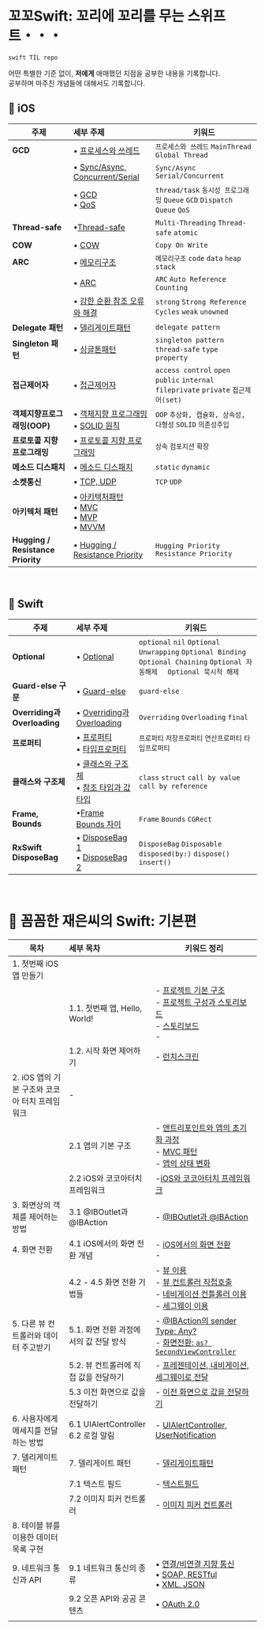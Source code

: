 # 꼬꼬Swift: 꼬리에 꼬리를 무는 스위프트・・・
`swift TIL repo`

어떤 특별한 기준 없이, **저에게** 애매했던 지점을 공부한 내용을 기록합니다.<br/>
공부하며 마주친 개념들에 대해서도 기록합니다.
<br>

## 🐾  **iOS**

| 주제    | 세부 주제                                                    | 키워드                                                       |
| ------- | :----------------------------------------------------------- | ------------------------------------------------------------ |
| **GCD** | • [프로세스와 쓰레드](https://github.com/yoogail105/KkokkoSwift/issues/11#issue-1203135069)<br/> | `프로세스와 쓰레드` `MainThread` `Global Thread`             |
|         | • [Sync/Async, Concurrent/Serial](https://github.com/yoogail105/KkokkoSwift/issues/10#issue-1200404722) | `Sync/Async` `Serial/Concurrent`                             |
|         | • [GCD](https://github.com/yoogail105/KkokkoSwift/issues/21#issue-1207093538)<br>• [QoS](https://github.com/yoogail105/KkokkoSwift/issues/57#issue-1241884142) | `thread/task` `동시성 프로그래밍` `Queue` `GCD` `Dispatch Queue` `QoS`|
| **Thread-safe** | •[Thread-safe](https://github.com/yoogail105/KkokkoSwift/issues/49#issue-1227765195) | `Multi-Threading` `Thread-safe` `atomic` |
| **COW** | • [COW](https://github.com/yoogail105/KkokkoSwift/issues/23#issue-1208462253) | `Copy On Write`                                              |
| **ARC** | • [메모리구조](https://github.com/yoogail105/KkokkoSwift/issues/16#issue-1205636562) | `메모리구조` `code` `data` `heap` `stack`                    |
|         | • [ARC](https://github.com/yoogail105/KkokkoSwift/issues/15#issue-1205635576) | `ARC` `Auto Reference Counting`                              |
|         | • [강한 순환 참조 오류와 해결](https://github.com/yoogail105/KkokkoSwift/issues/22#issuecomment-1102589761) | `strong` `Strong Reference Cycles` `weak` `unowned`          |
| **Delegate 패턴**  | • [델리게이트패턴](https://github.com/yoogail105/KkokkoSwift/issues/24#issue-1209155937) | `delegate pattern`                                           |
| **Singleton 패턴** | • [싱글톤패턴](https://github.com/yoogail105/KkokkoSwift/issues/25#issue-1209225174) | `singleton pattern` `thread-safe` `type property`            |
| **접근제어자**     | • [접근제어자](https://github.com/yoogail105/KkokkoSwift/issues/26#issue-1209302269) | `access control` `open` `public` `internal` `fileprivate` `private` `접근제어(set)` |
| **객체지향프로그래밍(OOP)** | • [객체지향 프로그래밍](https://github.com/yoogail105/KkokkoSwift/issues/42#issue-1218665226)<br>• [SOLID 원칙](https://github.com/yoogail105/KkokkoSwift/issues/43#issue-1220571005) | `OOP` `추상화, 캡슐화, 상속성, 다형성` `SOLID` `의존성주입` |
| **프로토콜 지향 프로그래밍** | • [프로토콜 지향 프로그래밍](https://github.com/yoogail105/KkokkoSwift/issues/45#issue-1222172739) | `상속` `컴포지션`  `확장` |
| **메소드 디스패치** | • [메소드 디스패치](https://github.com/yoogail105/KkokkoSwift/issues/44#issue-1221842036) | `static` `dynamic`|
| **소켓통신** | • [TCP, UDP](https://github.com/yoogail105/KkokkoSwift/issues/48#issue-1226760519) | `TCP` `UDP` |
| **아키텍처 패턴**                 | • [아키텍처패턴](https://github.com/yoogail105/KkokkoSwift/issues/52#issue-1237241257)<br>• [MVC](https://github.com/yoogail105/KkokkoSwift/issues/53#issue-1237289397)<br/>• [MVP](https://github.com/yoogail105/KkokkoSwift/issues/54#issue-1237561195)<br/>• [MVVM](https://github.com/yoogail105/KkokkoSwift/issues/55#issue-1237664359)<br/> |                                          |
| **Hugging / Resistance Priority** | • [Hugging / Resistance Priority](https://github.com/yoogail105/KkokkoSwift/issues/56#issue-1240086499) | `Hugging Priority` `Resistance Priority` |


<br>








## 🐾 Swift

| 주제                         | 세부 주제                                                    | 키워드                                                       |
| ---------------------------- | :----------------------------------------------------------- | ------------------------------------------------------------ |
| **Optional**                 | • [Optional](https://github.com/yoogail105/KkokkoSwift/issues/2#issue-1194583976) | `optional` `nil` `Optional Unwrapping` `Optional Binding` `Optional Chaining` `Optional 자동해제  ` `Optional 묵시적 해제` |
| **Guard-else 구문**          | • [Guard-else](https://github.com/yoogail105/KkokkoSwift/issues/1#issue-1194496296) | `guard-else`                                                 |
| **Overriding과 Overloading** | • [Overriding과 Overloading](https://github.com/yoogail105/KkokkoSwift/issues/8#issue-1200252691) | `Overriding` `Overloading` `final`                           |
| **프로퍼티**                 | • [프로퍼티](https://github.com/yoogail105/KkokkoSwift/issues/13#issue-1203617556)<br/>• [타입프로퍼티](https://github.com/yoogail105/KkokkoSwift/issues/12#issue-1203613807) | `프로퍼티` `저장프로퍼티` `연산프로퍼티` `타입프로퍼티`      |
|**클래스와 구조체**|• [클래스와 구조체](https://github.com/yoogail105/KkokkoSwift/issues/41#issue-1214612463)<br/>• [참조 타입과 값 타입](https://velog.io/@yoogail/참조-타입과-값-타입feat.-class-struct)| `class` `struct` `call by value` `call by reference`|
|**Frame, Bounds**|•[Frame Bounds 차이](https://github.com/yoogail105/KkokkoSwift/issues/50#issue-1228645855)|`Frame` `Bounds` `CGRect`|
| **RxSwift DisposeBag** | • [DisposeBag 1](https://velog.io/@yoogail/RxSwift-DisposeBag-정복하기-1)<br>• [DisposeBag 2](https://velog.io/@yoogail/RxSwift-DisposeBag-정복하기-2) | `DisposeBag` `Disposable` `disposed(by:)` `dispose()` `insert()` |


<br>

# 📘 꼼꼼한 재은씨의 Swift: 기본편

| 목차                                           | 세부 목차                               | 키워드 정리                                                  |
| ---------------------------------------------- | :-------------------------------------- | ------------------------------------------------------------ |
| 1. 첫번째 iOS앱 만들기                         |                                         |                                                              |
|                                                | 1.1. 첫번째 앱, Hello, World!           | - [프로젝트 기본 구조](https://github.com/yoogail105/KkokkoSwift/issues/4#issue-1199471898)<br />- [프로젝트 구성과 스토리보드](https://github.com/yoogail105/KkokkoSwift/issues/5#issue-1200019787)<br />- [스토리보드](https://github.com/yoogail105/KkokkoSwift/issues/6#issue-1200142664)<br />- |
|                                                | 1.2. 시작 화면 제어하기                 | - [런치스크린](https://github.com/yoogail105/KkokkoSwift/issues/9#issue-1200309372) |
| 2. iOS 앱의 기본 구조와 코코아 터치 프레임워크 | - []()<br/>                             |                                                              |
|                                                | 2.1 앱의 기본 구조                      | - [앤트리포인트와 앱의 초기화 과정](https://github.com/yoogail105/KkokkoSwift/issues/14#issue-1205634881)<br/>- [MVC 패턴](https://github.com/yoogail105/KkokkoSwift/issues/18#issue-1206347519)<br/>- [앱의 상태 변화](https://github.com/yoogail105/KkokkoSwift/issues/19#issue-1206352024)<br/> |
|                                                | 2.2 iOS와 코코아터치 프레임워크         | -[iOS와 코코아터치 프레임워크](https://github.com/yoogail105/KkokkoSwift/issues/20#issue-1206356142) |
| 3. 화면상의 객체를 제어하는 방법               | 3.1 @IBOutlet과 @IBAction               | -  [@IBOutlet과 @IBAction](https://github.com/yoogail105/KkokkoSwift/issues/29#issue-1213173597) |
| 4. 화면 전환                                   | 4.1 iOS에서의 화면 전환 개념            | - [iOS에서의 화면 전환](https://github.com/yoogail105/KkokkoSwift/issues/30#issuecomment-1107358239)<br/>- []() |
|                                                | 4.2 - 4.5 화면 전환 기법들              | - [뷰 이용](https://github.com/yoogail105/KkokkoSwift/issues/30#issuecomment-1107358322)<br/>- [뷰 컨트롤러 직접호출](https://github.com/yoogail105/KkokkoSwift/issues/30#issuecomment-1107358603)<br/>- [네비게이션 컨틀롤러 이용](https://github.com/yoogail105/KkokkoSwift/issues/31#issue-1213204441)<br/>- [세그웨이 이용](https://github.com/yoogail105/KkokkoSwift/issues/32) |
| 5. 다른 뷰 컨트롤러와 데이터 주고받기          | 5.1. 화면 전환 과정에서의 값 전달 방식  | - [@IBAction의 sender Type: Any?](https://github.com/yoogail105/KkokkoSwift/issues/33#issue-1213225891)<br/>- [화면전환: `as? SecondViewController`](https://github.com/yoogail105/KkokkoSwift/issues/34#issue-1213226270) |
|                                                | 5.2. 뷰 컨트롤러에 직접 값을 전달하기   | - [프레젠테이션, 내비게이션, 세그웨이로 전달](https://github.com/yoogail105/KkokkoSwift/issues/35#issue-1213288601) |
|                                                | 5.3 이전 화면으로 값을 전달하기         | - [이전 화면으로 값을 전달하기](https://github.com/yoogail105/KkokkoSwift/issues/36#issue-1213289930) |
| 6. 사용자에게 메세지를 전달하는 방법           | 6.1 UIAlertController<br/>6.2 로컬 알림 | - [UIAlertController, UserNotification](https://github.com/yoogail105/KkokkoSwift/issues/37#issue-1213290844) |
| 7. 델리게이트 패턴 | 7. 델리게이트 패턴       | - [델리게이트패턴](https://github.com/yoogail105/KkokkoSwift/issues/24#issue-1209155937) |
|                    | 7.1 텍스트 필드          | - [텍스트필드](https://github.com/yoogail105/KkokkoSwift/issues/38#issue-1213291900) |
|                    | 7.2 이미지 피커 컨트롤러 | - [이미지 피커 컨트롤러](https://github.com/yoogail105/KkokkoSwift/issues/39#issue-1213292238) |
| 8. 테이블 뷰를 이용한 데이터 목록 구현                       |                            |                                                              |
| 9. 네트워크 통신과 API                                       | 9.1 네트워크 통신의 종류   | • [연결/비연결 지향 통신](https://github.com/yoogail105/KkokkoSwift/issues/60#issue-1243721031)<br />• [SOAP, RESTful](https://github.com/yoogail105/KkokkoSwift/issues/61#issue-1243737677)<br />• [XML, JSON](https://github.com/yoogail105/KkokkoSwift/issues/62#issue-1243939058) |
|                                                              | 9.2 오픈 API와 공공 콘텐츠 | • [OAuth 2.0](https://github.com/yoogail105/KkokkoSwift/issues/63#issue-1243996617) |
|                                                              |                            |                                                              |
